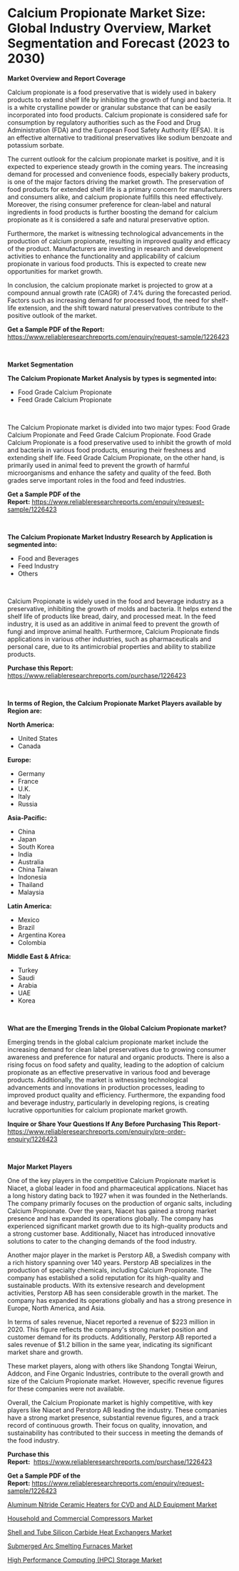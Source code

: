 <p><h1>Calcium Propionate Market Size: Global Industry Overview, Market Segmentation and Forecast (2023 to 2030)</h1></p><p><strong>Market Overview and Report Coverage</strong></p>
<p><p>Calcium propionate is a food preservative that is widely used in bakery products to extend shelf life by inhibiting the growth of fungi and bacteria. It is a white crystalline powder or granular substance that can be easily incorporated into food products. Calcium propionate is considered safe for consumption by regulatory authorities such as the Food and Drug Administration (FDA) and the European Food Safety Authority (EFSA). It is an effective alternative to traditional preservatives like sodium benzoate and potassium sorbate.</p><p>The current outlook for the calcium propionate market is positive, and it is expected to experience steady growth in the coming years. The increasing demand for processed and convenience foods, especially bakery products, is one of the major factors driving the market growth. The preservation of food products for extended shelf life is a primary concern for manufacturers and consumers alike, and calcium propionate fulfills this need effectively. Moreover, the rising consumer preference for clean-label and natural ingredients in food products is further boosting the demand for calcium propionate as it is considered a safe and natural preservative option.</p><p>Furthermore, the market is witnessing technological advancements in the production of calcium propionate, resulting in improved quality and efficacy of the product. Manufacturers are investing in research and development activities to enhance the functionality and applicability of calcium propionate in various food products. This is expected to create new opportunities for market growth.</p><p>In conclusion, the calcium propionate market is projected to grow at a compound annual growth rate (CAGR) of 7.4% during the forecasted period. Factors such as increasing demand for processed food, the need for shelf-life extension, and the shift toward natural preservatives contribute to the positive outlook of the market.</p></p>
<p><strong>Get a Sample PDF of the Report:</strong> <a href="https://www.reliableresearchreports.com/enquiry/request-sample/1226423">https://www.reliableresearchreports.com/enquiry/request-sample/1226423</a></p>
<p>&nbsp;</p>
<p><strong>Market Segmentation</strong></p>
<p><strong>The Calcium Propionate Market Analysis by types is segmented into:</strong></p>
<p><ul><li>Food Grade Calcium Propionate</li><li>Feed Grade Calcium Propionate</li></ul></p>
<p>&nbsp;</p>
<p><p>The Calcium Propionate market is divided into two major types: Food Grade Calcium Propionate and Feed Grade Calcium Propionate. Food Grade Calcium Propionate is a food preservative used to inhibit the growth of mold and bacteria in various food products, ensuring their freshness and extending shelf life. Feed Grade Calcium Propionate, on the other hand, is primarily used in animal feed to prevent the growth of harmful microorganisms and enhance the safety and quality of the feed. Both grades serve important roles in the food and feed industries.</p></p>
<p><strong>Get a Sample PDF of the Report:</strong>&nbsp;<a href="https://www.reliableresearchreports.com/enquiry/request-sample/1226423">https://www.reliableresearchreports.com/enquiry/request-sample/1226423</a></p>
<p>&nbsp;</p>
<p><strong>The Calcium Propionate Market Industry Research by Application is segmented into:</strong></p>
<p><ul><li>Food and Beverages</li><li>Feed Industry</li><li>Others</li></ul></p>
<p>&nbsp;</p>
<p><p>Calcium Propionate is widely used in the food and beverage industry as a preservative, inhibiting the growth of molds and bacteria. It helps extend the shelf life of products like bread, dairy, and processed meat. In the feed industry, it is used as an additive in animal feed to prevent the growth of fungi and improve animal health. Furthermore, Calcium Propionate finds applications in various other industries, such as pharmaceuticals and personal care, due to its antimicrobial properties and ability to stabilize products.</p></p>
<p><strong>Purchase this Report:</strong>&nbsp; <a href="https://www.reliableresearchreports.com/purchase/1226423">https://www.reliableresearchreports.com/purchase/1226423</a></p>
<p>&nbsp;</p>
<p><strong>In terms of Region, the Calcium Propionate Market Players available by Region are:</strong></p>
<p>
    <p> <strong> North America: </strong>
        <ul>
            <li>United States</li>
            <li>Canada</li>
        </ul>
        </p> 
    <p> <strong> Europe: </strong>
        <ul>
            <li>Germany</li>
            <li>France</li>
            <li>U.K.</li>
            <li>Italy</li>
            <li>Russia</li>
        </ul>
        </p> 
    <p> <strong> Asia-Pacific: </strong>
        <ul>
            <li>China</li>
            <li>Japan</li>
            <li>South Korea</li>
            <li>India</li>
            <li>Australia</li>
            <li>China Taiwan</li>
            <li>Indonesia</li>
            <li>Thailand</li>
            <li>Malaysia</li>
        </ul>
        </p> 
    <p> <strong> Latin America: </strong>
        <ul>
            <li>Mexico</li>
            <li>Brazil</li>
            <li>Argentina Korea</li>
            <li>Colombia</li>
        </ul>
        </p> 
    <p> <strong> Middle East & Africa: </strong>
        <ul>
            <li>Turkey</li>
            <li>Saudi</li>
            <li>Arabia</li>
            <li>UAE</li>
            <li>Korea</li>
        </ul>
    </p>
    </p>
<p>&nbsp;</p>
<p><strong>What are the Emerging Trends in the Global Calcium Propionate market?</strong></p>
<p><p>Emerging trends in the global calcium propionate market include the increasing demand for clean label preservatives due to growing consumer awareness and preference for natural and organic products. There is also a rising focus on food safety and quality, leading to the adoption of calcium propionate as an effective preservative in various food and beverage products. Additionally, the market is witnessing technological advancements and innovations in production processes, leading to improved product quality and efficiency. Furthermore, the expanding food and beverage industry, particularly in developing regions, is creating lucrative opportunities for calcium propionate market growth.</p></p>
<p><strong>Inquire or Share Your Questions If Any Before Purchasing This Report</strong>- <a href="https://www.reliableresearchreports.com/enquiry/pre-order-enquiry/1226423">https://www.reliableresearchreports.com/enquiry/pre-order-enquiry/1226423</a></p>
<p>&nbsp;</p>
<p><strong>Major Market Players</strong></p>
<p><p>One of the key players in the competitive Calcium Propionate market is Niacet, a global leader in food and pharmaceutical applications. Niacet has a long history dating back to 1927 when it was founded in the Netherlands. The company primarily focuses on the production of organic salts, including Calcium Propionate. Over the years, Niacet has gained a strong market presence and has expanded its operations globally. The company has experienced significant market growth due to its high-quality products and a strong customer base. Additionally, Niacet has introduced innovative solutions to cater to the changing demands of the food industry.</p><p>Another major player in the market is Perstorp AB, a Swedish company with a rich history spanning over 140 years. Perstorp AB specializes in the production of specialty chemicals, including Calcium Propionate. The company has established a solid reputation for its high-quality and sustainable products. With its extensive research and development activities, Perstorp AB has seen considerable growth in the market. The company has expanded its operations globally and has a strong presence in Europe, North America, and Asia.</p><p>In terms of sales revenue, Niacet reported a revenue of $223 million in 2020. This figure reflects the company's strong market position and customer demand for its products. Additionally, Perstorp AB reported a sales revenue of $1.2 billion in the same year, indicating its significant market share and growth.</p><p>These market players, along with others like Shandong Tongtai Weirun, Addcon, and Fine Organic Industries, contribute to the overall growth and size of the Calcium Propionate market. However, specific revenue figures for these companies were not available.</p><p>Overall, the Calcium Propionate market is highly competitive, with key players like Niacet and Perstorp AB leading the industry. These companies have a strong market presence, substantial revenue figures, and a track record of continuous growth. Their focus on quality, innovation, and sustainability has contributed to their success in meeting the demands of the food industry.</p></p>
<p><strong>Purchase this Report:</strong>&nbsp;&nbsp;<a href="https://www.reliableresearchreports.com/purchase/1226423">https://www.reliableresearchreports.com/purchase/1226423</a></p>
<p></p>
<p><strong>Get a Sample PDF of the Report:</strong>&nbsp;<a href="https://www.reliableresearchreports.com/enquiry/request-sample/1226423">https://www.reliableresearchreports.com/enquiry/request-sample/1226423</a></p>
<p><p><a href="https://medium.com/@sanju991215/aluminum-nitride-ceramic-heaters-for-cvd-and-ald-equipment-market-size-reveals-the-best-marketing-885eb09f8733">Aluminum Nitride Ceramic Heaters for CVD and ALD Equipment Market</a></p><p><a href="https://medium.com/@santo151299/household-and-commercial-compressors-market-trends-forecast-and-competitive-analysis-to-2030-ed23ad151ecc">Household and Commercial Compressors Market</a></p><p><a href="https://medium.com/@s40138378/analyzing-shell-and-tube-silicon-carbide-heat-exchangers-market-global-industry-perspective-and-3a8a85df6617">Shell and Tube Silicon Carbide Heat Exchangers Market</a></p><p><a href="https://medium.com/@ssantosh15121999/submerged-arc-smelting-furnaces-market-size-and-market-trends-complete-industry-overview-2023-to-406a646643a1">Submerged Arc Smelting Furnaces Market</a></p><p><a href="https://medium.com/@bethelokon998/high-performance-computing-hpc-storage-market-competitive-analysis-market-trends-and-forecast-33eb6ec83658">High Performance Computing (HPC) Storage Market</a></p></p>